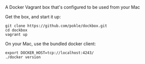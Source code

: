A Docker Vagrant box that's configured to be used from your Mac

Get the box, and start it up:

	git clone https://github.com/pokle/dockbox.git
	cd dockbox
	vagrant up

On your Mac, use the bundled docker client:

	export DOCKER_HOST=tcp://localhost:4243/
	./docker version
